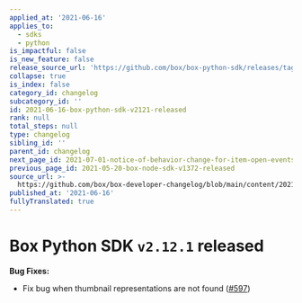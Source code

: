 ```yaml
---
applied_at: '2021-06-16'
applies_to:
  - sdks
  - python
is_impactful: false
is_new_feature: false
release_source_url: 'https://github.com/box/box-python-sdk/releases/tag/v2.12.1'
collapse: true
is_index: false
category_id: changelog
subcategory_id: ''
id: 2021-06-16-box-python-sdk-v2121-released
rank: null
total_steps: null
type: changelog
sibling_id: ''
parent_id: changelog
next_page_id: 2021-07-01-notice-of-behavior-change-for-item-open-events
previous_page_id: 2021-05-20-box-node-sdk-v1372-released
source_url: >-
  https://github.com/box/box-developer-changelog/blob/main/content/2021/06-16-box-python-sdk-v2121-released.md
published_at: '2021-06-16'
fullyTranslated: true
---
```

# Box Python SDK `v2.12.1` released

**Bug Fixes:**

* Fix bug when thumbnail representations are not found ([#597][1])

[1]: https://github.com/box/box-python-sdk/pull/597
